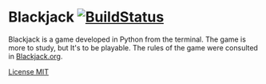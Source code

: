 Blackjack [![BuildStatus](https://travis-ci.org/Bhyan/blackjack.svg?branch=master)](https://travis-ci.org/Bhyan/blackjack)
=========


Blackjack is a game developed in Python from the terminal. The game is more to study, but It's to be playable.
The rules of the game were consulted in [Blackjack.org](http://www.blackjack.org/blackjack-rules/).

[License MIT](https://github.com/Bhyan/blackjack/blob/master/LICENSE)
